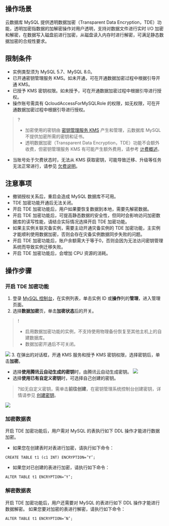 ## 操作场景
云数据库 MySQL 提供透明数据加密（Transparent Data Encryption，TDE）功能，透明加密指数据的加解密操作对用户透明，支持对数据文件进行实时 I/O 加密和解密，在数据写入磁盘前进行加密，从磁盘读入内存时进行解密，可满足静态数据加密的合规性要求。

## 限制条件
- 实例类型须为 MySQL 5.7、MySQL 8.0。
- 已开通密钥管理服务 KMS。如未开通，可在开通数据加密过程中根据引导开通 KMS。
- 已授予 KMS 密钥权限。如未授予，可在开通数据加密过程中根据引导进行授权。
- 操作账号需具有 QcloudAccessForMySQLRole 的权限，如无权限，可在开通数据加密过程中根据引导进行授权。
>?
>- 加密使用的密钥由 [密钥管理服务 KMS](https://cloud.tencent.com/document/product/573/38406) 产生和管理，云数据库 MySQL 不提供加密所需的密钥和证书。
>- 透明数据加密（Transparent Data Encryption，TDE）功能不会额外收费，但密钥管理服务 KMS 有可能产生额外费用，请参考 [计费概述](https://cloud.tencent.com/document/product/573/34388)。
- 当账号处于欠费状态时，无法从 KMS 获取密钥，可能导致迁移、升级等任务无法正常进行，请参见 [欠费说明](https://cloud.tencent.com/document/product/573/35906)。

## 注意事项
- 撤销授权关系后，重启会造成 MySQL 数据库不可用。
- TDE 加密功能开通后无法关闭。
- 开启 TDE 加密功能后，用户如果要恢复数据到本地，需要先解密数据。
- 开启 TDE 加密功能后，可提高静态数据的安全性，但同时会影响访问加密数据库的读写性能，请结合实际情况选择开启 TDE 加密功能。
- 如果主实例关联灾备实例，需要主动开通灾备实例的 TDE 加密功能，主实例才能顺利使用数据加密，否则会存在灾备实例数据同步失败的问题。
- 开启 TDE 加密功能后，账户余额需大于等于0，否则会因为无法访问密钥管理系统而导致实例迁移失败。
- 开启 TDE 加密功能后，会增加 CPU 资源的消耗。


## 操作步骤
### 开启 TDE 加密功能
1. 登录 [MySQL 控制台](https://console.cloud.tencent.com/cdb)，在实例列表，单击实例 ID 或**操作**列的**管理**，进入管理页面。
2. 选择**数据加密**页，单击**加密状态**后的开关。
>!
>- 启用数据加密功能的实例，不支持使用物理备份恢复至其他主机上的自建数据库。
>- 数据加密开通后不可关闭。
>
![](https://main.qcloudimg.com/raw/f22a2ad1ac67676a5f60974f8c0e367a.png)
3. 在弹出的对话框，开通 KMS 服务和授予 KMS 密钥权限，选择密钥后，单击**加密**。
   - 选择**使用腾讯云自动生成的密钥**时，由腾讯云自动生成密钥。
  ![](https://main.qcloudimg.com/raw/7fc250fa4ca0d2f46c9a06f4b8a9e25f.png)
   - 选择**使用已有自定义密钥**时，可选择自己创建的密钥。
>?如无自定义密钥，需单击**前往创建**，在密钥管理系统控制台创建密钥，详情请参见 [创建密钥](https://cloud.tencent.com/document/product/573/8875)。
>
![](https://main.qcloudimg.com/raw/67f0d171fec16ae98a7b1fa2f720cc84.png)


### 加密数据表
开启 TDE 加密功能后，用户需对 MySQL 的表执行如下 DDL 操作才能进行数据加密。
- 如果您在创建表时对表进行加密，请执行如下命令：
```
CREATE TABLE t1 (c1 INT) ENCRYPTION=’Y’;
```
- 如果您对已创建的表进行加密，请执行如下命令：
```
ALTER TABLE t1 ENCRYPTION=’Y’;
```

### 解密数据表
开启 TDE 加密功能后，用户还需要对 MySQL 的表进行如下 DDL 操作才能进行数据解密。
如果您要对加密的表进行解密，请执行如下命令：
```
ALTER TABLE t1 ENCRYPTION=’N’;
```


